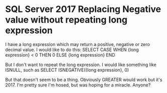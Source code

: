 
# SQL Server 2017 Replacing Negative value without repeating long expression

I have a long expression which may return a positive, negative or zero decimal value.  I would like to do this:
SELECT CASE WHEN {long expression} < 0 THEN 0 ELSE {long expression} END

But I don't want to repeat the long expression.  I would like something like ISNULL, such as
SELECT ISNEGATIVE({long expression}, 0)

But that doesn't seem to be a thing.  Obviously GREATER would work but it's 2017.
I'm pretty sure I'm hosed, but was hoping for a miracle.  Anyone?

        